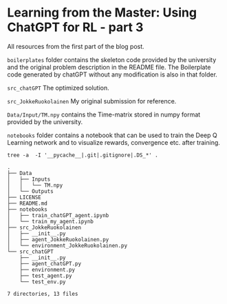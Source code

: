 
# Learning from the Master: Using ChatGPT for RL - part 3

All resources from the first part of the blog post.

```boilerplates``` folder contains the skeleton code provided by the university and the original problem description in the README file. The Boilerplate code generated by chatGPT without any modification is also in that folder.

```src_chatGPT``` The optimized solution.

```src_JokkeRuokolainen``` My original submission for reference.

```Data/Input/TM.npy``` contains the Time-matrix stored in numpy format provided by the university.

```notebooks``` folder contains a notebook that can be used to train the Deep Q Learning network and to visualize rewards, convergence etc. after training.

```
tree -a  -I '__pycache__|.git|.gitignore|.DS_*' .

.
├── Data
│   ├── Inputs
│   │   └── TM.npy
│   └── Outputs
├── LICENSE
├── README.md
├── notebooks
│   ├── train_chatGPT_agent.ipynb
│   └── train_my_agent.ipynb
├── src_JokkeRuokolainen
│   ├── __init__.py
│   ├── agent_JokkeRuokolainen.py
│   └── environment_JokkeRuokolainen.py
└── src_chatGPT
    ├── __init__.py
    ├── agent_chatGPT.py
    ├── environment.py
    ├── test_agent.py
    └── test_env.py

7 directories, 13 files
```
